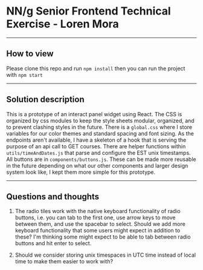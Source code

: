# NN/g Senior Frontend Technical Exercise - Loren Mora
*** 
## How to view
Please clone this repo and run `npm install` then you can run the project with `npm start`
***
## Solution description
This is a prototype of an interact panel widget using React. The CSS is organized by css modules to keep the style sheets modular, organized, and to prevent clashing styles in the future. There is a `global.css` where I store variables for our color themes and standard spacing and font sizing. As the endpoints aren't available, I have a skeleton of a hook that is serving the purpose of an api call to GET courses. There are helper functions within `utils/timeAndDates.js` that parse and configure the EST unix timestamps. All buttons are in `components/buttons.js`. These can be made more reusable in the future depending on what our other components and larger design system look like, I kept them more simple for this prototype. 
***
## Questions and thoughts
1. The radio tiles work with the native keyboard functionality of radio buttons, i.e. you can tab to the first one, use arrow keys to move between them, and use the spacebar to select. Should we add more keyboard functionality that some users might expect in addition to these? I'm thinking some might expect to be able to tab between radio buttons and hit enter to select.

2. Should we consider storing unix timespaces in UTC time instead of local time to make them easier to work with?
